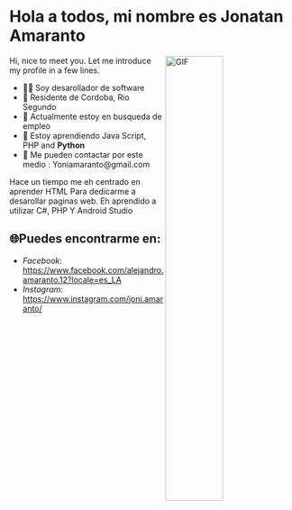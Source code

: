 # Hola a todos, mi nombre es Jonatan Amaranto
<img align="right" alt="GIF" src="https://github.com/abhisheknaiidu/abhisheknaiidu/blob/master/code.gif?raw=true" width="45%" />
<p width="45%">
Hi, nice to meet you. Let me introduce my profile in a few lines.
  <ul>
    <li>👨‍🔧 Soy desarollador de software</b></li>
    <li>📍 Residente de Cordoba, Rio Segundo</b></li>
    <li>🏢 Actualmente estoy en busqueda de empleo
    <li>🌱 Estoy aprendiendo Java Script, PHP </b> and <b>Python</b></li>
    <li>📮 Me pueden contactar por este medio : Yoniamaranto@gmail.com
  </ul>
  Hace un tiempo me eh centrado en aprender HTML Para dedicarme a desarollar paginas web.
  Eh aprendido a utilizar C#, PHP Y Android Studio
  
</p>

## 🌐Puedes encontrarme en:
- *Facebook*: https://www.facebook.com/alejandro.amaranto.12?locale=es_LA
- *Instagram*: https://www.instagram.com/joni.amaranto/
  
</p>

